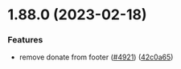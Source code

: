 # 1.88.0 (2023-02-18)


### Features

* remove donate from footer ([#4921](https://github.com/EddieHubCommunity/LinkFree/issues/4921)) ([42c0a65](https://github.com/EddieHubCommunity/LinkFree/commit/42c0a65fad855427919921809be7208a0abe4851))



